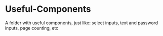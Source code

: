 # Useful-Components
A folder with useful components, just like: select inputs, text and password inputs, page counting, etc
